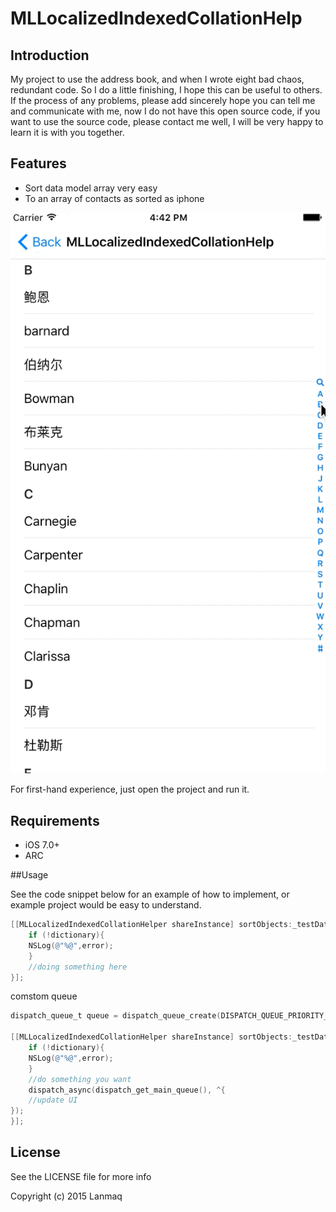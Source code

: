 # MLLocalizedIndexedCollationHelp

## Introduction

My project to use the address book, and when I wrote eight bad chaos, redundant code. So I do a little finishing, I hope this can be useful to others. If the process of any problems, please add sincerely hope you can tell me and communicate with me, now I do not have this open source code, if you want to use the source code, please contact me well, I will be very happy to learn it is with you together.

## Features

-  Sort data model array very easy
-  To an array of contacts as sorted as iphone

![sample](https://raw.githubusercontent.com/Lanmaq/MLLocalizedIndexedCollationHelp/master/Demo.gif)

For first-hand experience, just open the project and run it.

## Requirements

- iOS 7.0+
- ARC

##Usage

See the code snippet below for an example of how to implement, or example project would be easy to understand.

```objective-c
[[MLLocalizedIndexedCollationHelper shareInstance] sortObjects:_testDataArray selector:@selector(description) result:^(NSDictionary *dictionary,NSError *error) {
    if (!dictionary){
    NSLog(@"%@",error);
    }
    //doing something here
}];

```

comstom queue

```objective-c
dispatch_queue_t queue = dispatch_queue_create(DISPATCH_QUEUE_PRIORITY_DEFAULT, NULL);

[[MLLocalizedIndexedCollationHelper shareInstance] sortObjects:_testDataArray selector:@selector(description) onQueue:queue result:^(NSDictionary * _Nonnull dictionary, NSError * _Nonnull error) {
    if (!dictionary){
    NSLog(@"%@",error);
    }
    //do something you want
    dispatch_async(dispatch_get_main_queue(), ^{
    //update UI
});
}];

```

## License

See the LICENSE file for more info

Copyright (c) 2015 Lanmaq

